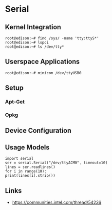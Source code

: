 Serial
==

## Kernel Integration

    root@edison:~# find /sys/ -name 'tty:ttyS*'
    root@edison:~# lspci
    root@edison:~# ls /dev/tty*

## Userspace Applications

    root@edison:~# minicom /dev/ttyUSB0

## Setup
### Apt-Get
### Opkg
## Device Configuration
## Usage Models

    import serial
    ser = serial.Serial("/dev/ttyACM0", timeout=10)
    lines = ser.readlines()
    for i in range(10):
    print(lines[i].strip())

## Links

- https://communities.intel.com/thread/54236
